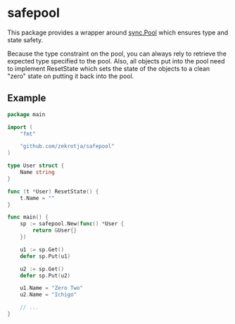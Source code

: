 # safepool

This package provides a wrapper around [sync.Pool](https://pkg.go.dev/sync#Pool) which 
ensures type and state safety.

Because the type constraint on the pool, you can always rely to retrieve the expected
type specified to the pool. Also, all objects put into the pool need to implement
ResetState which sets the state of the objects to a clean "zero" state on putting it
back into the pool.

## Example

```go
package main

import (
	"fmt"

	"github.com/zekrotja/safepool"
)

type User struct {
	Name string
}

func (t *User) ResetState() {
	t.Name = ""
}

func main() {
	sp := safepool.New(func() *User {
		return &User{}
	})

	u1 := sp.Get()
	defer sp.Put(u1)

	u2 := sp.Get()
	defer sp.Put(u2)

	u1.Name = "Zero Two"
	u2.Name = "Ichigo"

    // ...
}
```